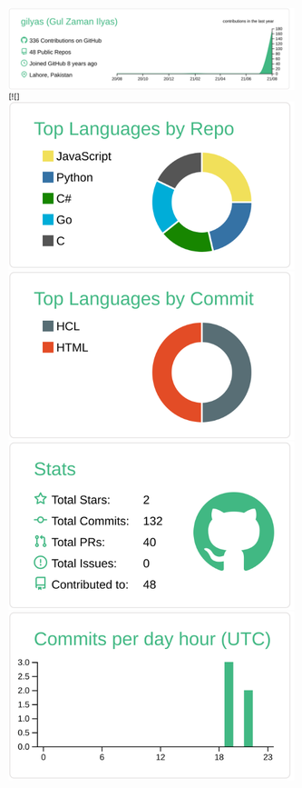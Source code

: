 [![](https://raw.githubusercontent.com/gilyas/gilyas/master/profile-summary-card-output/vue/0-profile-details.svg)](https://github.com/gilyas/gilyas) [![]
[![](https://raw.githubusercontent.com/gilyas/gilyas/master/profile-summary-card-output/vue/1-repos-per-language.svg)](https://github.com/gilyas/gilyas) [![](https://raw.githubusercontent.com/gilyas/gilyas/master/profile-summary-card-output/vue/2-most-commit-language.svg)](https://github.com/gilyas/gilyas)
[![](https://raw.githubusercontent.com/gilyas/gilyas/master/profile-summary-card-output/vue/3-stats.svg)](https://github.com/gilyas/gilyas) [![](https://raw.githubusercontent.com/gilyas/gilyas/master/profile-summary-card-output/vue/4-productive-time.svg)](https://github.com/gilyas/gilyas)
